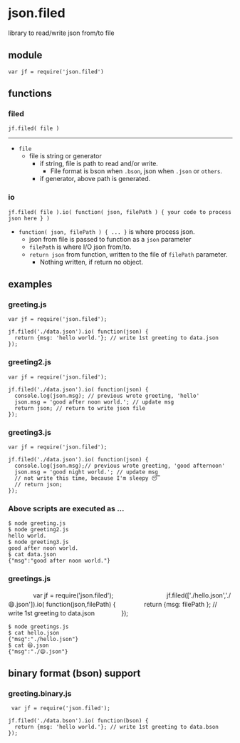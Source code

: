 # json.filed
library to read/write json from/to file

## module
    var jf = require('json.filed')

## functions
### filed
````
jf.filed( file )
````
----

+ `file`
    + file is string or generator
        + if string, file is path to read and/or write.
            + File format is bson when `.bson`, json when `.json` or `others`.
        + if generator, above path is generated.

### io
````
jf.filed( file ).io( function( json, filePath ) { your code to process json here } )
````

+ `function( json, filePath ) { ... }` is where process json.
    + json from file is passed to function as a `json` parameter
    + `filePath` is where I/O json from/to.
    + `return json` from function, written to the file of `filePath` parameter.
        + Nothing written, if return no object.

## examples

### greeting.js
    var jf = require('json.filed');

    jf.filed('./data.json').io( function(json) {
      return {msg: 'hello world.'}; // write 1st greeting to data.json
    });

### greeting2.js
    var jf = require('json.filed');

    jf.filed('./data.json').io( function(json) {
      console.log(json.msg); // previous wrote greeting, 'hello'
      json.msg = 'good after noon world.'; // update msg
      return json; // return to write json file
    });

### greeting3.js
    var jf = require('json.filed');

    jf.filed('./data.json').io( function(json) {
      console.log(json.msg);// previous wrote greeting, 'good afternoon'
      json.msg = 'good night world.'; // update msg
      // not write this time, because I'm sleepy 😴
      // return json;
    });

### Above scripts are executed as ...
    $ node greeting.js
    $ node greeting2.js
    hello world.
    $ node greeting3.js
    good after noon world.
    $ cat data.json
    {"msg":"good after noon world."}

### greetings.js
　　　　var jf = require('json.filed');
　　　　
　　　　jf.filed(['./hello.json','./😄.json']).io( function(json,filePath) {
　　　　  return {msg: filePath }; // write 1st greeting to data.json
　　　　});


    $ node greetings.js
    $ cat hello.json
    {"msg":"./hello.json"}
    $ cat 😄.json 
    {"msg":"./😄.json"}


## binary format (bson) support
### greeting.binary.js
     var jf = require('json.filed');

    jf.filed('./data.bson').io( function(bson) {
      return {msg: 'hello world.'}; // write 1st greeting to data.bson
    });
